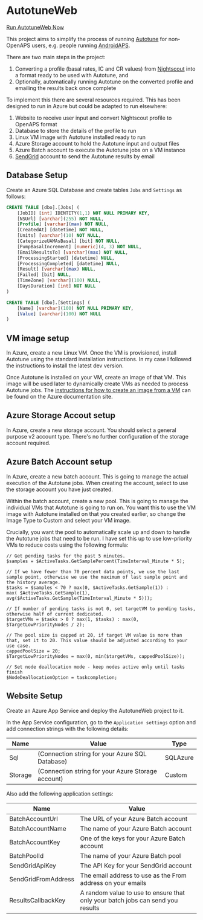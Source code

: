 # AutotuneWeb

<a href="https://autotuneweb.azurewebsites.net" class="btn btn-primary">Run AutotuneWeb Now</a>

This project aims to simplify the process of running [Autotune](https://openaps.readthedocs.io/en/latest/docs/Customize-Iterate/autotune.html)
for non-OpenAPS users, e.g. people running [AndroidAPS](http://androidaps.readthedocs.io/en/latest/EN/index.html).

There are two main steps in the project:

1. Converting a profile (basal rates, IC and CR values) from [Nightscout](http://www.nightscout.info/) into a format ready to be used with Autotune, and
2. Optionally, automatically running Autotune on the converted profile and emailing the results back once complete

To implement this there are several resources required. This has been designed to run in Azure but could be adapted to run elsewhere:

1. Website to receive user input and convert Nightscout profile to OpenAPS format
2. Database to store the details of the profile to run
3. Linux VM image with Autotune installed ready to run
4. Azure Storage account to hold the Autotune input and output files
5. Azure Batch account to execute the Autotune jobs on a VM instance
6. [SendGrid](https://sendgrid.com/) account to send the Autotune results by email

## Database Setup

Create an Azure SQL Database and create tables `Jobs` and `Settings` as follows:

```sql
CREATE TABLE [dbo].[Jobs] (
	[JobID] [int] IDENTITY(1,1) NOT NULL PRIMARY KEY,
	[NSUrl] [varchar](255) NOT NULL,
	[Profile] [varchar](max) NOT NULL,
	[CreatedAt] [datetime] NOT NULL,
	[Units] [varchar](10) NOT NULL,
	[CategorizeUAMAsBasal] [bit] NOT NULL,
	[PumpBasalIncrement] [numeric](4, 3) NOT NULL,
	[EmailResultsTo] [varchar](max) NOT NULL,
	[ProcessingStarted] [datetime] NULL,
	[ProcessingCompleted] [datetime] NULL,
	[Result] [varchar](max) NULL,
	[Failed] [bit] NULL,
	[TimeZone] [varchar](100) NULL,
	[DaysDuration] [int] NOT NULL
)

CREATE TABLE [dbo].[Settings] (
	[Name] [varchar](100) NOT NULL PRIMARY KEY,
	[Value] [varchar](100) NOT NULL
)
```

## VM image setup

In Azure, create a new Linux VM. Once the VM is provisioned, install Autotune using the standard installation instructions. In my case I followed the instructions
to install the latest dev version.

Once Autotune is installed on your VM, create an image of that VM. This image will be used later to dynamically create VMs as needed to process Autotune jobs. The
[instructions for how to create an image from a VM](https://docs.microsoft.com/en-us/azure/virtual-machines/linux/capture-image) can be found on the Azure
documentation site.

## Azure Storage Accout setup

In Azure, create a new storage account. You should select a general purpose v2 account type. There's no further configuration of the storage account required.

## Azure Batch Account setup

In Azure, create a new batch account. This is going to manage the actual execution of the Autotune jobs. When creating the account, select to use the storage account
you have just created.

Within the batch account, create a new pool. This is going to manage the individual VMs that Autotune is going to run on. You want this to use the VM image with
Autotune installed on that you created earlier, so change the Image Type to Custom and select your VM image.

Crucially, you want the pool to automatically scale up and down to handle the Autotune jobs that need to be run. I have set this up to use low-priority VMs to
reduce costs using the following formula:

```
// Get pending tasks for the past 5 minutes.
$samples = $ActiveTasks.GetSamplePercent(TimeInterval_Minute * 5);

// If we have fewer than 70 percent data points, we use the last sample point, otherwise we use the maximum of last sample point and the history average.
$tasks = $samples < 70 ? max(0, $ActiveTasks.GetSample(1)) : 
max( $ActiveTasks.GetSample(1), avg($ActiveTasks.GetSample(TimeInterval_Minute * 5)));

// If number of pending tasks is not 0, set targetVM to pending tasks, otherwise half of current dedicated.
$targetVMs = $tasks > 0 ? max(1, $tasks) : max(0, $TargetLowPriorityNodes / 2);

// The pool size is capped at 20, if target VM value is more than that, set it to 20. This value should be adjusted according to your use case.
cappedPoolSize = 20;
$TargetLowPriorityNodes = max(0, min($targetVMs, cappedPoolSize));

// Set node deallocation mode - keep nodes active only until tasks finish
$NodeDeallocationOption = taskcompletion;
```

## Website Setup

Create an Azure App Service and deploy the AutotuneWeb project to it.

In the App Service configuration, go to the `Application settings` option and add connection strings with the following details:

| Name    | Value                                              | Type     |
|---------|----------------------------------------------------|----------|
| Sql     | (Connection string for your Azure SQL Database)    | SQLAzure |
| Storage | (Connection string for your Azure Storage account) | Custom   |

Also add the following application settings:

| Name                | Value                                                                          |
|---------------------|--------------------------------------------------------------------------------|
| BatchAccountUrl     | The URL of your Azure Batch account                                            |
| BatchAccountName    | The name of your Azure Batch account                                           |
| BatchAccountKey     | One of the keys for your Azure Batch account                                   |
| BatchPoolId         | The name of your Azure Batch pool                                              |
| SendGridApiKey      | The API Key for your SendGrid account                                          |
| SendGridFromAddress | The email address to use as the From address on your emails                    |
| ResultsCallbackKey  | A random value to use to ensure that only your batch jobs can send you results |